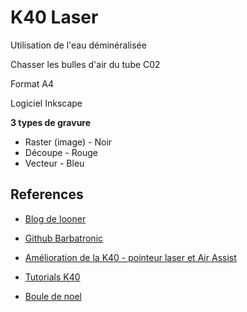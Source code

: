 # K40 Laser



Utilisation de l'eau déminéralisée

Chasser les bulles d'air du tube C02

Format A4

Logiciel Inkscape

**3 types de gravure**

* Raster (image) - Noir
* Découpe - Rouge
* Vecteur - Bleu


## References

* [Blog de Iooner](https://iooner.io/k40-laser/)

* [Github Barbatronic](https://github.com/nadarbreicq/Barbatronic/tree/master/laser%20k40)

* [Amélioration de la K40 - pointeur laser et Air Assist](https://www.youtube.com/watch?v=AwNY7BHcYXY)

* [Tutorials K40](https://k40.se/)

* [Boule de noel](https://www.youtube.com/watch?v=sS2zOudljEQ)
